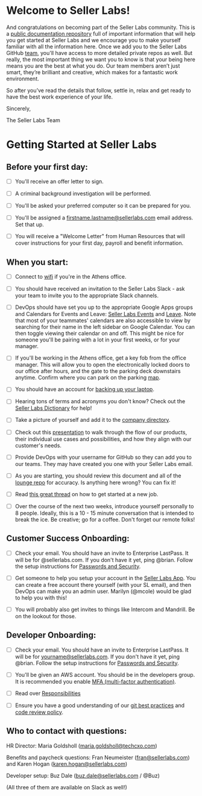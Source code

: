 # Welcome to Seller Labs!

And congratulations on becoming part of the Seller Labs community. This is a [public documentation repository](https://readwrite.com/2013/09/30/understanding-github-a-journey-for-beginners-part-1/) full of important information that will help you get started at Seller Labs and we encourage you to make yourself familiar with all the information here. Once we add you to the Seller Labs GitHub [team](https://github.com/sellerlabs), you'll have access to more detailed private repos as well. But really, the most important thing we want you to know is that your being here means you are the best at what you do. Our team members aren’t just smart, they’re brilliant and creative, which makes for a fantastic work environment.

So after you’ve read the details that follow, settle in, relax and get ready to have the best work experience of your life.

Sincerely,

The Seller Labs Team

# Getting Started at Seller Labs

## Before your first day:
- [ ] You'll receive an offer letter to sign.

- [ ] A criminal background investigation will be performed.

- [ ] You'll be asked your preferred computer so it can be prepared for you. 

- [ ] You'll be assigned a firstname.lastname@sellerlabs.com email address. Set that up. 
- [ ] You will receive a "Welcome Letter" from Human Resources that will cover instructions for your first day, payroll and benefit information. 

## When you start:
- [ ] Connect to [wifi](https://github.com/sellerlabs/lounge/blob/master/wifi.md) if you're in the Athens office. 

- [ ] You should have received an invitation to the Seller Labs Slack - ask your team to invite you to the appropriate Slack channels. 

- [ ] DevOps should have set you up to the appropriate Google Apps groups and Calendars for Events and Leave:  [Seller Labs Events](https://calendar.google.com/calendar/embed?src=roundsphere.com_v7o7fnubciu8pi5ihni437j6e4%40group.calendar.google.com&ctz=America%2FNew_York) and [Leave](https://calendar.google.com/calendar/embed?src=roundsphere.com_sd6r3nmregejpaqdv6jb945d00%40group.calendar.google.com&ctz=America%2FNew_York). Note that most of your teammates' calendars are also accessible to view by searching for their name in the left sidebar on Google Calendar. You can then toggle viewing their calendar on and off. This might be nice for someone you'll be pairing with a lot in your first weeks, or for your manager.

- [ ] If you'll be working in the Athens office, get a key fob from the office manager. This will allow you to open the electronically locked doors to our office after hours, and the gate to the parking deck downstairs anytime. Confirm where you can park on the parking [map](https://51ea6219-a-926af68e-s-sites.googlegroups.com/a/roundsphere.com/sellerlabsnet/office-space/parking/athens-parking-map.jpg).

- [ ] You should have an account for [backing up your laptop](https://github.com/sellerlabs/lounge/blob/master/security/backups.md).

- [ ] Hearing tons of terms and acronyms you don't know? Check out the [Seller Labs Dictionary](https://docs.google.com/document/d/1hL93Ibz2Y2CUGHoCElv13T6N57yxetNSz35yvZAJ3jM/edit#heading=h.sv5mn78ew49i) for help!

- [ ] Take a picture of yourself and add it to the [company directory](https://sites.google.com/a/sellerlabs.com/docs/directory). 

- [ ] Check out this [presentation](https://www.youtube.com/watch?v=0-eSJVQrVS0) to walk through the flow of our products, their individual use cases and possibilities, and how they align with our customer's needs. 

- [ ] Provide DevOps with your username for GitHub so they can add you to our teams.  They may have created you one with your Seller Labs email.

- [ ] As you are starting, you should review this document and all of the [lounge repo](https://github.com/sellerlabs/lounge) for accuracy. Is anything here wrong? You can fix it!

- [ ] Read [this great thread](https://twitter.com/KieranSnyder/status/774253168247005185) on how to get started at a new job.

- [ ] Over the course of the next two weeks, introduce yourself personally to 8 people. Ideally, this is a 10 - 15 minute conversation that is intended to break the ice. Be creative; go for a coffee. Don't forget our remote folks!

## Customer Success Onboarding:

- [ ] Check your email. You should have an invite to Enterprise LastPass. It will be for <you>@sellerlabs.com. If you don't have it yet, ping @brian. Follow the setup instructions for [Passwords and Security](https://github.com/sellerlabs/lounge/blob/master/passwords.md).

- [ ] Get someone to help you setup your account in the [Seller Labs App](https://accounts.sellerlabs.com/). You can create a free account there yourself (with your SL email), and then DevOps can make you an admin user. Marilyn (@mcole) would be glad to help you with this!

- [ ] You will probably also get invites to things like Intercom and Mandrill. Be on the lookout for those.

## Developer Onboarding:
- [ ] Check your email. You should have an invite to Enterprise LastPass. It will be for yourname@sellerlabs.com. If you don't have it yet, ping @brian. Follow the setup instructions for [Passwords and Security](https://github.com/sellerlabs/lounge/blob/master/passwords.md).

- [ ] You'll be given an AWS account. You should be in the developers group. It is recommended you enable [MFA (multi-factor authentication)](https://github.com/sellerlabs/lounge/blob/master/mfa.md).

- [ ] Read over [Responsibilities](https://github.com/sellerlabs/lounge/blob/master/responsibilities.md)

- [ ] Ensure you have a good understanding of our [git best practices](https://github.com/sellerlabs/engineering-lounge/blob/master/git/style.md) and [code review policy](https://github.com/sellerlabs/engineering-lounge/blob/master/code-review.md).

## Who to contact with questions:
HR Director: Maria Goldsholl (maria.goldsholl@techcxo.com)

Benefits and paycheck questions: Fran Neumeister (fran@sellerlabs.com) and Karen Hogan (karen.hogan@sellerlabs.com)

Developer setup: Buz Dale (buz.dale@sellerlabs.com / @Buz)

(All three of them are available on Slack as well!)

